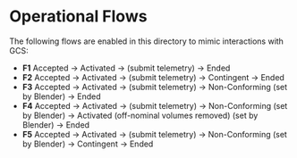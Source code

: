 # Operational Flows 

The following flows are enabled in this directory to mimic interactions with GCS:

- **F1** Accepted -> Activated -> (submit telemetry) -> Ended
- **F2** Accepted -> Activated -> (submit telemetry) -> Contingent -> Ended 
- **F3** Accepted -> Activated -> (submit telemetry) -> Non-Conforming (set by Blender) -> Ended
- **F4** Accepted -> Activated -> (submit telemetry) -> Non-Conforming (set by Blender) -> Activated (off-nominal volumes removed) (set by Blender) -> Ended
- **F5** Accepted -> Activated -> (submit telemetry) -> Non-Conforming (set by Blender) -> Contingent -> Ended
